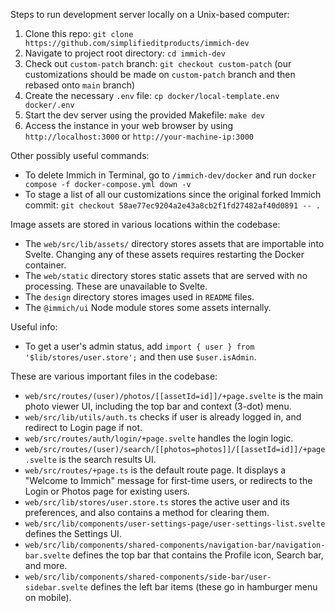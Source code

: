 Steps to run development server locally on a Unix-based computer:
1. Clone this repo: `git clone https://github.com/simplifieditproducts/immich-dev`
2. Navigate to project root directory: `cd immich-dev`
3. Check out `custom-patch` branch: `git checkout custom-patch` (our customizations should be made on `custom-patch` branch and then rebased onto `main` branch)
4. Create the necessary `.env` file: `cp docker/local-template.env docker/.env`
5. Start the dev server using the provided Makefile: `make dev`
6. Access the instance in your web browser by using `http://localhost:3000` or `http://your-machine-ip:3000`

Other possibly useful commands:
- To delete Immich in Terminal, go to `/immich-dev/docker` and run `docker compose -f docker-compose.yml down -v`
- To stage a list of all our customizations since the original forked Immich commit: `git checkout 58ae77ec9204a2e43a8cb2f1fd27482af40d0891 -- .`

Image assets are stored in various locations within the codebase:
- The `web/src/lib/assets/` directory stores assets that are importable into Svelte. Changing any of these assets requires restarting the Docker container.
- The `web/static` directory stores static assets that are served with no processing. These are unavailable to Svelte.
- The `design` directory stores images used in `README` files.
- The `@immich/ui` Node module stores some assets internally.

Useful info:
- To get a user's admin status, add `import { user } from '$lib/stores/user.store';` and then use `$user.isAdmin`. 

These are various important files in the codebase:
- `web/src/routes/(user)/photos/[[assetId=id]]/+page.svelte` is the main photo viewer UI, including the top bar and context (3-dot) menu.
- `web/src/lib/utils/auth.ts` checks if user is already logged in, and redirect to Login page if not.
- `web/src/routes/auth/login/+page.svelte` handles the login logic.
- `web/src/routes/(user)/search/[[photos=photos]]/[[assetId=id]]/+page.svelte` is the search results UI.
- `web/src/routes/+page.ts` is the default route page. It displays a "Welcome to Immich" message for first-time users, or redirects to the Login or Photos page for existing users.
- `web/src/lib/stores/user.store.ts` stores the active user and its preferences, and also contains a method for clearing them.
- `web/src/lib/components/user-settings-page/user-settings-list.svelte` defines the Settings UI.
- `web/src/lib/components/shared-components/navigation-bar/navigation-bar.svelte` defines the top bar that contains the Profile icon, Search bar, and more.
- `web/src/lib/components/shared-components/side-bar/user-sidebar.svelte` defines the left bar items (these go in hamburger menu on mobile).